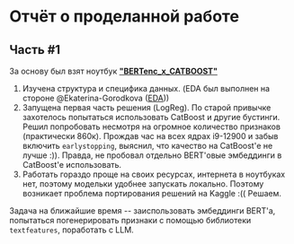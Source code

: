 # Отчёт о проделанной работе

## Часть #1
За основу был взят ноутбук [**"BERTenc_x_CATBOOST"**](https://www.kaggle.com/code/iitm21f1002696/bertenc-x-catboost)

1. Изучена структура и специфика данных. (EDA был выполнен на стороне @Ekaterina-Gorodkova ([EDA](reports/)))
2. Запущена первая часть решения (LogReg). По старой привычке захотелось попытаться использовать CatBoost и другие бустинги. Решил попробовать несмотря на огромное количество признаков (практически 860к). Прождав час на всех ядрах i9-12900 и забыв включить `earlystopping`, выяснил, что качество на CatBoost'е не лучше :)). Правда, не пробовал отдельно BERT'овые эмбеддинги в CatBoost'е использовать.
3. Работать гораздо проще на своих ресурсах, интернета в ноутбуках нет, поэтому модельки удобнее запускать локально. Поэтому возникает проблема портирования решений на Kaggle :(( Решаем.

Задача на ближайшие время -- заиспользовать эмбеддинги BERT'а, попытаться погенерировать признаки с помощью библиотеки `textfeatures`, поработать с LLM.
